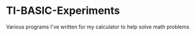 # TI-BASIC-Experiments
 Various programs I've written for my calculator to help solve math problems
